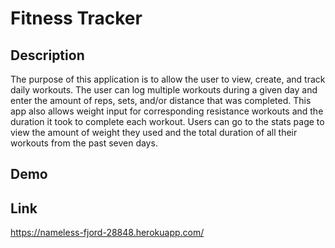 # Fitness Tracker

## Description
The purpose of this application is to allow the user to view, create, and track daily workouts. The user can log multiple workouts during a given day and enter the amount of reps, sets, and/or distance that was completed. This app also allows weight input for corresponding resistance workouts and the duration it took to complete each workout. Users can go to the stats page to view the amount of weight they used and the total duration of all their workouts from the past seven days.

## Demo

## Link
<https://nameless-fjord-28848.herokuapp.com/>